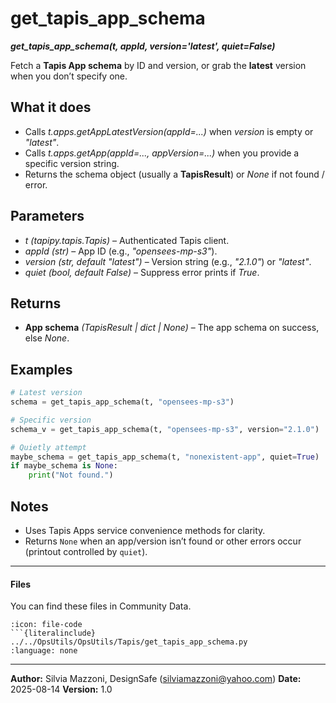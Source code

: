 # get_tapis_app_schema

***get\_tapis\_app\_schema(t, appId, version='latest', quiet=False)***

Fetch a **Tapis App schema** by ID and version, or grab the **latest** version when you don’t specify one.

## What it does

* Calls *t.apps.getAppLatestVersion(appId=...)* when *version* is empty or *"latest"*.
* Calls *t.apps.getApp(appId=..., appVersion=...)* when you provide a specific version string.
* Returns the schema object (usually a **TapisResult**) or *None* if not found / error.

## Parameters

* *t* *(tapipy.tapis.Tapis)* – Authenticated Tapis client.
* *appId* *(str)* – App ID (e.g., *"opensees-mp-s3"*).
* *version* *(str, default *"latest"*)* – Version string (e.g., *"2.1.0"*) or *"latest"*.
* *quiet* *(bool, default *False*)* – Suppress error prints if *True*.

## Returns

* **App schema** *(TapisResult | dict | None)* – The app schema on success, else *None*.

## Examples

```python
# Latest version
schema = get_tapis_app_schema(t, "opensees-mp-s3")

# Specific version
schema_v = get_tapis_app_schema(t, "opensees-mp-s3", version="2.1.0")

# Quietly attempt
maybe_schema = get_tapis_app_schema(t, "nonexistent-app", quiet=True)
if maybe_schema is None:
    print("Not found.")
```

## Notes

* Uses Tapis Apps service convenience methods for clarity.
* Returns `None` when an app/version isn’t found or other errors occur (printout controlled by `quiet`).

---

#### Files
You can find these files in Community Data.

```{dropdown} get_tapis_app_schema.py
:icon: file-code
```{literalinclude} ../../OpsUtils/OpsUtils/Tapis/get_tapis_app_schema.py
:language: none
```
---

**Author:** Silvia Mazzoni, DesignSafe ([silviamazzoni@yahoo.com](mailto:silviamazzoni@yahoo.com))
**Date:** 2025-08-14
**Version:** 1.0
